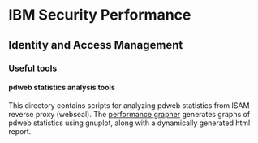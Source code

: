 # IBM Security Performance

## Identity and Access Management

### Useful tools

#### pdweb statistics analysis tools

This directory contains scripts for analyzing pdweb statistics from ISAM reverse proxy (webseal).
The [performance grapher](performance_grapher) generates graphs of pdweb statistics using gnuplot, 
along with a dynamically generated html report.